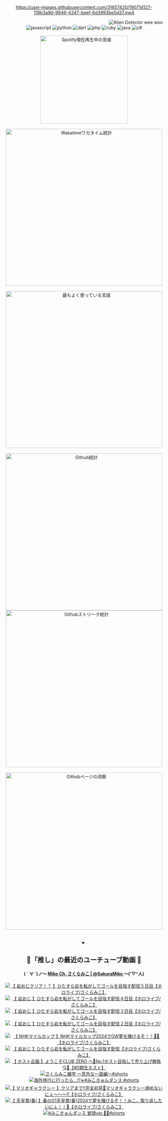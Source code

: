 <!-- START: HERO IMAGE GIF ////////// ////////// ////////// -->
<!-- <img src="@/../assets/img/gaming/ghost-of-tsushima.gif" width="100%"  alt="nellyXinwei's Hero Gif Image"/> -->
<!-- END: HERO IMAGE GIF ////////// ////////// ////////// -->

<div align="center" >  
  
<!-- START:ワンピース 第1015話「ルフィはRED ROCを使う」 -->
<https://user-images.githubusercontent.com/31657420/190714127-119b3a9d-9946-4247-beef-6d3993be5d37.mp4>
<!-- END:ワンピース 第1015話「ルフィはRED ROCを使う」 -->

<!-- START:VISITOR COUNTER -->
<div width="100%" align="right">
<img src="https://komarev.com/ghpvc/?username=nellyXinwei&label=🛸&color=grey&style=for-the-badge&labelcolor=ffffff" alt="Alien Detector wee woo"/>
</div>
<!-- END:VISITOR COUNTER -->

<!-- START: PROGRAMMING LANGUAGES -->
<!-- 色彩 Color Scheme:
#961E3A, #8A0D42, #5A0640, #4F265E, #2B355A, #3E759B, #CC4246,
#BB2649, #AD1052, #700750, #633075, #364270, #4E92C2, #FF5357
Sauce: https://www.webcreatorbox.com/inspiration/pantone-2023
-->

<img src="https://img.shields.io/badge/javascript%20-%23BB2649.svg?&style=for-the-badge&logo=javascript&logoColor=white&labelColor=961E3A" alt="javascript"/>
<img src="https://img.shields.io/badge/python%20-%23AD1052.svg?&style=for-the-badge&logo=python&logoColor=white&labelColor=8A0D42" alt="python" />
<img src="https://img.shields.io/badge/dart%20-%23700750.svg?&style=for-the-badge&logo=dart&logoColor=white&labelColor=5A0640" alt="dart"/>
<img src="https://img.shields.io/badge/php%20-%23633075.svg?&style=for-the-badge&logo=php&logoColor=white&labelColor=4F265E" alt="php"/>
<img src="https://img.shields.io/badge/ruby%20-%23364270.svg?&style=for-the-badge&logo=ruby&logoColor=white&labelColor=2B355A" alt="ruby"/>
<img src="https://img.shields.io/badge/java%20-%234E92C2.svg?&style=for-the-badge&logo=openjdk&logoColor=white&labelColor=3E759B" alt="java"/>
<img src="https://img.shields.io/badge/c%23-%23FF5357.svg?style=for-the-badge&logo=c-sharp&logoColor=white&labelColor=CC4246" alt="c#"/>  
<!-- END: PROGRAMMING LANGUAGES -->

<br>
<br>

<!-- START: MUSIC STATUS -->
  <!-- <a href="https://newojima-gsrs-20220114.vercel.app/api/now-playing?open">
    <img src="https://newojima-gsrs-20220114.vercel.app/api/now-playing" alt="Spotify現在再生中の音楽">
  </a> -->
  <img src="https://newojima-grss-20230114.vercel.app/api/spotify?border_color=transparent" alt="Spotify現在再生中の音楽" width="280px">
<!-- END: MUSIC STATUS -->

<br>
<br>

<!-- START: GITHUB STATUS -->
<!-- 色彩 Color Scheme:  #BB2649, #AD1052, #700750, #633075 -->
<img align="center" src="https://newojima-grs-20230109.vercel.app/api/wakatime?username=njtalba5127&layout=compact&langs_count=10&locale=ja&hide_title=false&title_color=fff&hide_border=true&text_color=fff&bg_color=BB2649,BB2649,633075,633075&hide=other,css,html,bash,xml,git%20config,makefile,properties,yaml,markdown,text,json,jsx" alt="Wakatimeワカタイム統計" width="500px"/>

<br>
<br>

<!-- 色彩 Color Scheme:  #633075, #364270, #4E92C2 -->
  <img align="center" src="https://newojima-grs-20230109.vercel.app/api/top-langs?username=njtalba5127&layout=compact&text_color=fff&icon_color=fff&hide_border=true&&locale=ja&hide_title=false&title_color=fff&include_all_commits=true&card_width=445&langs_count=11&hide=c%23,powershell,shaderlab,hlsl,makefile,jupyter%20notebook,python,html,css,shell,batchfile,less,liquid,hack,scss&bg_color=4F265E,633075,4E92C2" alt="最もよく使っている言語" width="500px"/>

<br>
<br>

<!-- 色彩 Color Scheme:  #4E92C2, #FF5357 -->
  <img align="center" src="https://newojima-grs-20230109.vercel.app/api?username=njtalba5127&rank_icon=github&show_icons=true&&locale=ja&title_color=fff&text_color=fff&icon_color=fff&hide_border=true&hide_title=false&count_private=true&include_all_commits=true&card_width=495&disable_animations=true&bg_color=4E92C2,4E92C2,FF5357" alt="Github統計" width="500px"/>

<br>

<img align="center" src="https://streak-stats.demolab.com?user=njtalba5127&theme=dark&hide_border=true&locale=ja&ring=BB2649&stroke=222222&background=151515&sideLabels=BB2649&currStreakLabel=ffffff&border=BB2649&fire=FF5357&currStreakNum=ffffff&sideNums=FF5357&dates=ffffff" alt="Githubストリーク統計" width="500px"/>

<br>
<br>

  <img align="center" width="500px" src="@/../assets/img/page-insights.svg" alt="Githubページの洞察"/>
  
</div>
<!-- END: GITHUB STATUS -->

<br>
<br>

<div align="center">
<details open>
  <summary>

  </summary>

  <h2 align="center">🌸「推し」の最近のユーチューブ動画 🌸</h2>
  <h4>
  ( ´ ∀ `)ノ～ 
  <a href="https://www.youtube.com/@SakuraMiko">Miko Ch. さくらみこ | @SakuraMiko
  </a>
   ～('▽^人)
  </h4>

  <!-- BEGIN YOUTUBE-CARDS -->
<a href="https://www.youtube.com/watch?v=72u0zqbDCUc"><img src="https://ytcards.demolab.com/?id=72u0zqbDCUc&title=%E3%80%90+%E5%B2%A9%E3%81%8A%E3%81%98%E3%82%AF%E3%83%AA%E3%82%A2%EF%BC%81%EF%BC%9F+%E3%80%91%E3%81%B2%E3%81%9F%E3%81%99%E3%82%89%E5%B2%A9%E3%82%92%E8%BB%A2%E3%81%8C%E3%81%97%E3%81%A6%E3%82%B4%E3%83%BC%E3%83%AB%E3%82%92%E7%9B%AE%E6%8C%87%E3%81%99%E9%85%8D%E4%BF%A1%EF%BC%95%E6%97%A5%E7%9B%AE%E3%80%90%E3%83%9B%E3%83%AD%E3%83%A9%E3%82%A4%E3%83%96%2F%E3%81%95%E3%81%8F%E3%82%89%E3%81%BF%E3%81%93%E3%80%91&lang=ja&timestamp=1715171703&background_color=%230d1117&title_color=%23ffffff&stats_color=%23dedede&max_title_lines=1&width=187&border_radius=5&duration=8517" alt="【 岩おじクリア！？ 】ひたすら岩を転がしてゴールを目指す配信５日目【ホロライブ/さくらみこ】" title="【 岩おじクリア！？ 】ひたすら岩を転がしてゴールを目指す配信５日目【ホロライブ/さくらみこ】"></a>
<a href="https://www.youtube.com/watch?v=IOUidP8axQ0"><img src="https://ytcards.demolab.com/?id=IOUidP8axQ0&title=%E3%80%90+%E5%B2%A9%E3%81%8A%E3%81%98+%E3%80%91%E3%81%B2%E3%81%9F%E3%81%99%E3%82%89%E5%B2%A9%E3%82%92%E8%BB%A2%E3%81%8C%E3%81%97%E3%81%A6%E3%82%B4%E3%83%BC%E3%83%AB%E3%82%92%E7%9B%AE%E6%8C%87%E3%81%99%E9%85%8D%E4%BF%A1%EF%BC%94%E6%97%A5%E7%9B%AE%E3%80%90%E3%83%9B%E3%83%AD%E3%83%A9%E3%82%A4%E3%83%96%2F%E3%81%95%E3%81%8F%E3%82%89%E3%81%BF%E3%81%93%E3%80%91&lang=ja&timestamp=1715092059&background_color=%230d1117&title_color=%23ffffff&stats_color=%23dedede&max_title_lines=1&width=187&border_radius=5&duration=14795" alt="【 岩おじ 】ひたすら岩を転がしてゴールを目指す配信４日目【ホロライブ/さくらみこ】" title="【 岩おじ 】ひたすら岩を転がしてゴールを目指す配信４日目【ホロライブ/さくらみこ】"></a>
<a href="https://www.youtube.com/watch?v=X2E06xUdXe4"><img src="https://ytcards.demolab.com/?id=X2E06xUdXe4&title=%E3%80%90+%E5%B2%A9%E3%81%8A%E3%81%98+%E3%80%91%E3%81%B2%E3%81%9F%E3%81%99%E3%82%89%E5%B2%A9%E3%82%92%E8%BB%A2%E3%81%8C%E3%81%97%E3%81%A6%E3%82%B4%E3%83%BC%E3%83%AB%E3%82%92%E7%9B%AE%E6%8C%87%E3%81%99%E9%85%8D%E4%BF%A1%EF%BC%93%E6%97%A5%E7%9B%AE%E3%80%90%E3%83%9B%E3%83%AD%E3%83%A9%E3%82%A4%E3%83%96%2F%E3%81%95%E3%81%8F%E3%82%89%E3%81%BF%E3%81%93%E3%80%91&lang=ja&timestamp=1714995947&background_color=%230d1117&title_color=%23ffffff&stats_color=%23dedede&max_title_lines=1&width=187&border_radius=5&duration=12449" alt="【 岩おじ 】ひたすら岩を転がしてゴールを目指す配信３日目【ホロライブ/さくらみこ】" title="【 岩おじ 】ひたすら岩を転がしてゴールを目指す配信３日目【ホロライブ/さくらみこ】"></a>
<a href="https://www.youtube.com/watch?v=gyV1LwsqVTg"><img src="https://ytcards.demolab.com/?id=gyV1LwsqVTg&title=%E3%80%90+%E5%B2%A9%E3%81%8A%E3%81%98+%E3%80%91%E3%81%B2%E3%81%9F%E3%81%99%E3%82%89%E5%B2%A9%E3%82%92%E8%BB%A2%E3%81%8C%E3%81%97%E3%81%A6%E3%82%B4%E3%83%BC%E3%83%AB%E3%82%92%E7%9B%AE%E6%8C%87%E3%81%99%E9%85%8D%E4%BF%A1%EF%BC%92%E6%97%A5%E7%9B%AE%E3%80%90%E3%83%9B%E3%83%AD%E3%83%A9%E3%82%A4%E3%83%96%2F%E3%81%95%E3%81%8F%E3%82%89%E3%81%BF%E3%81%93%E3%80%91&lang=ja&timestamp=1714909686&background_color=%230d1117&title_color=%23ffffff&stats_color=%23dedede&max_title_lines=1&width=187&border_radius=5&duration=12667" alt="【 岩おじ 】ひたすら岩を転がしてゴールを目指す配信２日目【ホロライブ/さくらみこ】" title="【 岩おじ 】ひたすら岩を転がしてゴールを目指す配信２日目【ホロライブ/さくらみこ】"></a>
<a href="https://www.youtube.com/watch?v=e6q0_rlK8Ko"><img src="https://ytcards.demolab.com/?id=e6q0_rlK8Ko&title=%E3%80%90+NHK%E3%83%9E%E3%82%A4%E3%83%AB%E3%82%AB%E3%83%83%E3%83%97+%E3%80%91NHK%E3%83%9E%E3%82%A4%E3%83%AB%E3%82%AB%E3%83%83%E3%83%972024%E3%81%A7GW%E5%A4%A2%E3%82%92%E8%B3%AD%E3%81%91%E3%82%8B%E3%81%9E%EF%BC%81%EF%BC%81%F0%9F%8F%87%E2%9C%A8%E3%80%90%E3%83%9B%E3%83%AD%E3%83%A9%E3%82%A4%E3%83%96%2F%E3%81%95%E3%81%8F%E3%82%89%E3%81%BF%E3%81%93%E3%80%91&lang=ja&timestamp=1714892832&background_color=%230d1117&title_color=%23ffffff&stats_color=%23dedede&max_title_lines=1&width=187&border_radius=5&duration=5267" alt="【 NHKマイルカップ 】NHKマイルカップ2024でGW夢を賭けるぞ！！🏇✨【ホロライブ/さくらみこ】" title="【 NHKマイルカップ 】NHKマイルカップ2024でGW夢を賭けるぞ！！🏇✨【ホロライブ/さくらみこ】"></a>
<a href="https://www.youtube.com/watch?v=04ibLdY0lm4"><img src="https://ytcards.demolab.com/?id=04ibLdY0lm4&title=%E3%80%90+%E5%B2%A9%E3%81%8A%E3%81%98+%E3%80%91%E3%81%B2%E3%81%9F%E3%81%99%E3%82%89%E5%B2%A9%E3%82%92%E8%BB%A2%E3%81%8C%E3%81%97%E3%81%A6%E3%82%B4%E3%83%BC%E3%83%AB%E3%82%92%E7%9B%AE%E6%8C%87%E3%81%99%E9%85%8D%E4%BF%A1%E3%80%90%E3%83%9B%E3%83%AD%E3%83%A9%E3%82%A4%E3%83%96%2F%E3%81%95%E3%81%8F%E3%82%89%E3%81%BF%E3%81%93%E3%80%91&lang=ja&timestamp=1714823312&background_color=%230d1117&title_color=%23ffffff&stats_color=%23dedede&max_title_lines=1&width=187&border_radius=5&duration=12544" alt="【 岩おじ 】ひたすら岩を転がしてゴールを目指す配信【ホロライブ/さくらみこ】" title="【 岩おじ 】ひたすら岩を転がしてゴールを目指す配信【ホロライブ/さくらみこ】"></a>
<a href="https://www.youtube.com/watch?v=kLPMhTf3MLw"><img src="https://ytcards.demolab.com/?id=kLPMhTf3MLw&title=%E3%80%90+%E3%83%9B%E3%82%B9%E3%83%88%E4%BC%81%E7%94%BB+%E3%80%91%E3%82%88%E3%81%86%E3%81%93%E3%81%9DCLUB+ZERO+%E3%81%B8%F0%9F%92%8ENo.1%E3%83%9B%E3%82%B9%E3%83%88%E7%9B%AE%E6%8C%87%E3%81%97%E3%81%A6%E5%A3%B2%E3%82%8A%E4%B8%8A%E3%81%92%E5%8B%9D%E8%B2%A0%F0%9F%92%98%F0%9F%8D%BE%E3%80%90%230%E6%9C%9F%E7%94%9F%E3%83%9B%E3%82%B9%E3%83%88%E3%80%91&lang=ja&timestamp=1714743670&background_color=%230d1117&title_color=%23ffffff&stats_color=%23dedede&max_title_lines=1&width=187&border_radius=5&duration=5363" alt="【 ホスト企画 】ようこそCLUB ZERO へ💎No.1ホスト目指して売り上げ勝負💘🍾【#0期生ホスト】" title="【 ホスト企画 】ようこそCLUB ZERO へ💎No.1ホスト目指して売り上げ勝負💘🍾【#0期生ホスト】"></a>
<a href="https://www.youtube.com/watch?v=Zisl5psDZ44"><img src="https://ytcards.demolab.com/?id=Zisl5psDZ44&title=%E3%81%95%E3%81%8F%E3%82%89%E3%81%BF%E3%81%93%E9%9B%91%E5%AD%A6+%E3%80%9C%E6%84%8F%E5%A4%96%E3%81%AA%E4%B8%80%E9%9D%A2%E7%B7%A8%E3%80%9C%23shorts&lang=ja&timestamp=1714705221&background_color=%230d1117&title_color=%23ffffff&stats_color=%23dedede&max_title_lines=1&width=187&border_radius=5&duration=30" alt="さくらみこ雑学 〜意外な一面編〜#shorts" title="さくらみこ雑学 〜意外な一面編〜#shorts"></a>
<a href="https://www.youtube.com/watch?v=B2X-rjlODrY"><img src="https://ytcards.demolab.com/?id=B2X-rjlODrY&title=%E6%B5%B7%E5%A4%96%E6%97%85%E8%A1%8C%E3%81%AB%E8%A1%8C%E3%81%A3%E3%81%9F%E3%82%89%E2%80%A6%E2%81%89%EF%B8%8F%E2%9C%88%EF%B8%8F%23%E3%81%BF%E3%81%93%E3%81%8D%E3%82%85%E3%82%93%E3%83%80%E3%83%B3%E3%82%B9+%23shorts&lang=ja&timestamp=1714539605&background_color=%230d1117&title_color=%23ffffff&stats_color=%23dedede&max_title_lines=1&width=187&border_radius=5&duration=30" alt="海外旅行に行ったら…⁉️✈️#みこきゅんダンス #shorts" title="海外旅行に行ったら…⁉️✈️#みこきゅんダンス #shorts"></a>
<a href="https://www.youtube.com/watch?v=w1X4T36u2UU"><img src="https://ytcards.demolab.com/?id=w1X4T36u2UU&title=%E3%80%90+%E3%83%9E%E3%83%AA%E3%82%AA%E3%82%AE%E3%83%A3%E3%83%A9%E3%82%AF%E3%82%B7%E3%83%BC+%E3%80%91%E3%82%AF%E3%83%AA%E3%82%A2%E3%81%BE%E3%81%A7%E2%80%BC%E5%AE%8C%E5%85%A8%E5%88%9D%E8%A6%8B%F0%9F%8C%9F%E3%83%9E%E3%83%AA%E3%82%AA%E3%82%AE%E3%83%A3%E3%83%A9%E3%82%AF%E3%82%B7%E3%83%BC%E8%AB%A6%E3%82%81%E3%81%AA%E3%81%84%E3%81%AB%E3%81%87%EF%BD%9E%EF%BD%9E%EF%BD%9E%E2%80%BC%E3%80%90%E3%83%9B%E3%83%AD%E3%83%A9%E3%82%A4%E3%83%96%2F%E3%81%95%E3%81%8F%E3%82%89%E3%81%BF%E3%81%93%E3%80%91&lang=ja&timestamp=1714338188&background_color=%230d1117&title_color=%23ffffff&stats_color=%23dedede&max_title_lines=1&width=187&border_radius=5&duration=27421" alt="【 マリオギャラクシー 】クリアまで‼完全初見🌟マリオギャラクシー諦めないにぇ～～～‼【ホロライブ/さくらみこ】" title="【 マリオギャラクシー 】クリアまで‼完全初見🌟マリオギャラクシー諦めないにぇ～～～‼【ホロライブ/さくらみこ】"></a>
<a href="https://www.youtube.com/watch?v=nWr8TIhhEvY"><img src="https://ytcards.demolab.com/?id=nWr8TIhhEvY&title=%E3%80%90+%E5%A4%A9%E7%9A%87%E8%B3%9E%28%E6%98%A5%29+%E3%80%91%E6%98%A5%E3%81%AEG1%E5%A4%A9%E7%9A%87%E8%B3%9E%28%E6%98%A5%292024%E3%81%A7%E5%A4%A2%E3%82%92%E8%B3%AD%E3%81%91%E3%82%8B%E3%81%9E%EF%BC%81%EF%BC%81%E3%81%BF%E3%81%93%E3%80%81%E5%8F%96%E3%82%8A%E8%BF%94%E3%81%97%E3%81%9F%E3%81%84%E3%81%AB%E3%81%87%EF%BC%81%EF%BC%81%F0%9F%8C%B8%E3%80%90%E3%83%9B%E3%83%AD%E3%83%A9%E3%82%A4%E3%83%96%2F%E3%81%95%E3%81%8F%E3%82%89%E3%81%BF%E3%81%93%E3%80%91&lang=ja&timestamp=1714290753&background_color=%230d1117&title_color=%23ffffff&stats_color=%23dedede&max_title_lines=1&width=187&border_radius=5&duration=7901" alt="【 天皇賞(春) 】春のG1天皇賞(春)2024で夢を賭けるぞ！！みこ、取り返したいにぇ！！🌸【ホロライブ/さくらみこ】" title="【 天皇賞(春) 】春のG1天皇賞(春)2024で夢を賭けるぞ！！みこ、取り返したいにぇ！！🌸【ホロライブ/さくらみこ】"></a>
<a href="https://www.youtube.com/watch?v=59Xi21DAS_w"><img src="https://ytcards.demolab.com/?id=59Xi21DAS_w&title=%23%E3%81%BF%E3%81%93%E3%81%8D%E3%82%85%E3%82%93%E3%83%80%E3%83%B3%E3%82%B9+%E5%86%92%E9%A0%ADver.%F0%9F%8C%B8%F0%9F%8E%B6%23shorts&lang=ja&timestamp=1714273203&background_color=%230d1117&title_color=%23ffffff&stats_color=%23dedede&max_title_lines=1&width=187&border_radius=5&duration=23" alt="#みこきゅんダンス 冒頭ver.🌸🎶#shorts" title="#みこきゅんダンス 冒頭ver.🌸🎶#shorts"></a>
<!-- END YOUTUBE-CARDS -->

</div>
  
</details>
